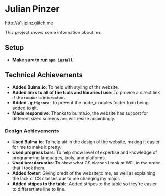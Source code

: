 # Julian Pinzer

<http://a1-jpinz.glitch.me>

This project shows some information about me.

## Setup

- **Make sure to run `npm install`**

## Technical Achievements

- **Added Bulma.io**: To help with styling of the website.
- **Added links to all of the tools and libraries I use**: To provide a direct link if the reader is interested.
- **Added `.gitignore`**: To prevent the node_modules folder from being added to git.
- **Made responsive**: Thanks to bulma.io, the website has support for different sized screens and will resize accordingly.

### Design Achievements

- **Used Bulma.io**: To help aid in the design of the website, making it easier for me to make it pretty.
- **Used progress bars**: To help show level of expertise and knowledge of programming languages, tools, and platforms.
- **Used breadcrumbs**: To show what CS classes I took at WPI, in the order that I took them.
- **Added footer**: Giving credit of the website to me, as well as explaining the lack of CS classes due to me changing my major.
- **Added stripes to the table**: Added stripes to the table so they're easier to differentiate line to line.
